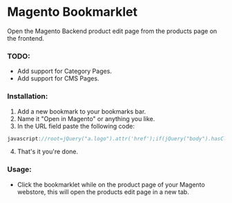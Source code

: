 # Magento Bookmarklet
Open the Magento Backend product edit page from the products page on the frontend.

### TODO:
 - Add support for Category Pages.
 - Add support for CMS Pages.

### Installation:

1. Add a new bookmark to your bookmarks bar.
2. Name it "Open in Magento" or anything you like.
3. In the URL field paste the following code:
```javascript
javascript://root=jQuery("a.logo").attr('href');if(jQuery("body").hasClass("catalog-product-view")){id=jQuery(".no-display input").val();window.open(root+"index.php/admin/catalog_product/edit/id/"+id,"_blank");}else if(jQuery("body").hasClass("catalog-category-view")){alert("Edit Category is not supported yet!");}else{alert("This page is not supported yet!");}
```
4. That's it you're done.

### Usage:
 - Click the bookmarklet while on the product page of your Magento webstore, this will open the products edit page in a new tab.
